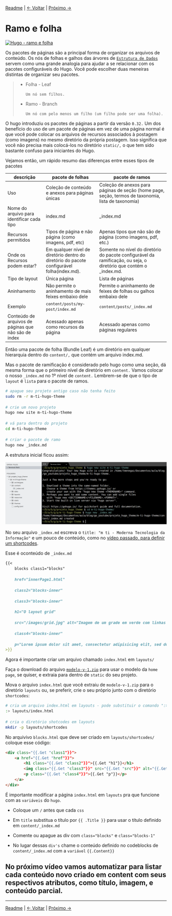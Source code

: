 [Readme](./README.md#publicações "README") | [<- Voltar](./estrutura-dos-diretorios.md#estrutura-dos-diretórios "Estrutura dos diretórios") | [Próximo ->](./# "#")

# Ramo e folha

[![Hugo - ramo e folha]()]()

 Os pacotes de páginas são a principal forma de organizar os arquivos de conteúdo. Os nós de folhas e galhos das árvores de [```Estrutura de Dados```](https://en.wikipedia.org/wiki/Tree%5F(data%5Fstructure)) servem como uma grande analogia para ajudar a se relacionar com os pacotes configuráveis do ​​Hugo. Você pode escolher duas meneiras distintas de organizar seu pacotes.

> - Folha - Leaf
>
>       Um nó sem filhos.
>
> - Ramo - Branch
>       
>       Um nó com pelo menos um filho (um filho pode ser uma folha).

O hugo introduziu os pacotes de páginas a partir da versão ```0.32.``` Um dos benefício do uso de um pacote de páginas em vez de uma página normal é que você pode colocar os arquivos de recursos associados à postagem (como imagens) no mesmo diretório da própria postagem. Isso significa que você não precisa mais colocá-los no diretório ```static/,``` o que tem sido bastante confuso para iniciantes do Hugo.

Vejamos então, um rápido resumo das diferenças entre esses tipos de pacotes

descrição | pacote de folhas | pacote de ramos
----------|------------------|----------------
Uso | Coleção de conteúdo e anexos para páginas únicas | Coleção de anexos para páginas de seção (home page, seção, termos de taxonomia, lista de taxonomia)
Nome do arquivo para identificar cada tipo | index.md | _index.md
Recursos permitidos | Tipos de página e não página (como imagens, pdf, etc) | Apenas tipos que não são de página (como imagens, pdf, etc.)
Onde os Recursos podem estar? | Em qualquer nível de diretório dentro do diretório do pacote configurável folha(index.md). | Somente no nível do diretório do pacote configurável da ramificação, ou seja, o diretório que contém o _index.md.
Tipo de layout |  Única página | Lista de páginas
Aninhamento | Não permite o aninhamento de mais feixes embaixo dele | Permite o aninhamento de feixes de folhas ou galhos embaixo dele
Exemplo | ```content/posts/my-post/index.md``` | ```content/posts/_index.md```
Conteúdo de arquivos de páginas que não são de index | Acessado apenas como recursos da página | Acessado apenas como páginas regulares

Então uma pacote de folha (Bundle Leaf) é um diretório em qualquer hierarquia dentro do ```content/,``` que contém um arquivo index.md.

Mas o pacote de ramificação é considerado pelo hugo como uma seção, dá mesma forma que o primeiro nível de diretório em ```content.``` Vamos colocar o nosso ```_index.md``` no 1º nível de ```content.``` Lembrem-se de que o tipo de ```layout``` é ```lista``` para o pacote de ramos.

```bash
# apague seu projeto antigo caso não tenha feito
sudo rm -r m-ti-hugo-theme

# crie um novo projeto
hugo new site m-ti-hugo-theme

# vá para dentro do projeto
cd m-ti-hugo-theme

# criar o pacote de ramo
hugo new _index.md
```

A estrutura inicial ficou assim:

![Estrutura básica](./imagens/estrutura.png 'Estrutura básica gerada pelo comando "hugo new site m-ti-hugo-theme" e pacote de ramos com o comando "hugo new _index.md"')

No seu arquivo ```_index.md``` escreva o ```title: "m ti - Moderna Tecnologia da Informação"``` e um pouco de conteúdo, como no [vídeo passado, para definir um shortcodes](./estrutura-dos-diretorios.md#layouts "Estrutura dos diretórios - layouts").

Esse é oconteúdo de ```_index.md```

```md
{{< 
    blocks class1="blocks"
    
    href="innerPage1.html"
        
    class2="blocks-inner"
        
    class3="blocks-inner"
        
    h1="O layout grid"

    src="/images/grid.jpg" alt="Imagem de um grade em verde com linhas brancas onde está escrito: css grid layout"

    class4="blocks-inner"

    p="Lorem ipsum dolor sit amet, consectetur adipisicing elit, sed do eiusmod tempor incididunt ut labore et dolore magna aliqua. Ut enim ad minim veniam, quis nostrud exercitation ullamco laboris nisi ut aliquip ex ea commodo consequat."
>}}
```


Agora é importante criar um arquivo chamado ```index.html``` em ```layouts/```

Faça o download do arquivo [```modelo-v-1.zip```](./scripts/modelo-v-1.zip) para usar o modelo da ```home page```, se quiser, e extraia para dentro de ```static``` do seu projeto.

Mova o arquivo ```index.html``` que você extraiu de ```modelo-v-1.zip``` para o diretório ```layouts``` ou, se preferir, crie o seu próprio junto com o diretório ```shortcodes```:



```bash
# cria um arquivo index.html em layouts - pode substituir o comando ":>" por "touch" caso esteja no bash.
:> layouts/index.html

# cria o diretório shotcodes em layouts
mkdir -p layouts/shortcodes

```

No arquivivo ```blocks.html``` que deve ser criado em ```layouts/shortcodes/```
coloque esse código:

```html
<div class="{{.Get "class1"}}">
    <a href="{{.Get "href"}}">
        <h1 class="{{.Get "class2"}}">{{.Get "h1"}}</h1>
        <img class="{{.Get "class3"}}" src="{{.Get "src"}}" alt="{{.Get "alt"}}">
        <p class="{{.Get "class4"}}">{{.Get "p"}}</p>
    </a>
</div>
```

É importante modificar a página ```index.html``` em ```layouts``` pra que funcione com as ```variáveis```  do ```hugo```.

- Coloque um ```/``` antes que  cada ```css```

- Em ```title``` substitua o título por ```{{ .Title }}``` para usar o título definido em ```content/_index.md```

- Comente ou apague as div com ```class="blocks"``` e  ```class="blocks-1"```

- No  lugar dessas ```div's``` chame o conteúdo definido no codeblocks de ```content/_index.md``` com a ```variável``` ```{{.Content}}```

## No próximo vídeo vamos automatizar para listar cada conteúdo novo criado em content com seus respectivos atributos, como título, imagem, e conteúdo parcial.

---

[Readme](./README.md#publicações "README") | [<- Voltar](./estrutura-dos-diretorios.md#estrutura-dos-diretórios "Estrutura dos diretórios") | [Próximo ->](./# "#")